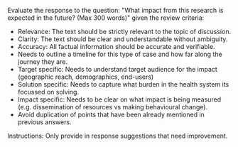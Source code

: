 Evaluate the response to the question: "What impact from this research is expected in the future? (Max 300 words)" given the review criteria:

- Relevance: The text should be strictly relevant to the topic of discussion.
- Clarity: The text should be clear and understandable without ambiguity.
- Accuracy: All factual information should be accurate and verifiable.
- Needs to outline a timeline for this type of case and how far along the journey they are.
- Target specific: Needs to understand target audience for the impact (geographic reach, demographics, end-users)
- Solution specific:  Needs to capture what burden in the health system its focussed on solving.
- Impact specific: Needs to be clear on what impact is being measured (e.g. dissemination of resources vs making behavioural change).
- Avoid duplication of points that have been already mentioned in previous answers.

Instructions:
Only provide in response suggestions that need improvement.